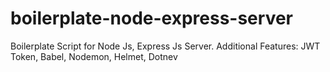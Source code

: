 # boilerplate-node-express-server
Boilerplate Script for Node Js, Express Js Server. Additional Features: JWT Token, Babel, Nodemon, Helmet, Dotnev
